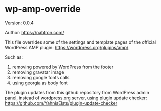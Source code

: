 # wp-amp-override

Version: 0.0.4

Author: https://nabtron.com/

This file overrides some of the settings and template pages of the official WordPress AMP plugin: https://wordpress.org/plugins/amp/

Such as:

1. removing powered by WordPress from the footer
2. removing gravatar image
3. removing google fonts calls
4. using georgia as body font

The plugin updates from this github repository from WordPress admin panel, instead of wordpress.org server, using plugin update checker: https://github.com/YahnisElsts/plugin-update-checker